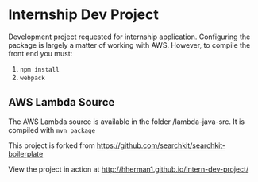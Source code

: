 # Internship Dev Project
Development project requested for internship application. Configuring the package is largely a matter of working with AWS. However, to compile the front end you must:

1. `npm install`
2. `webpack`

## AWS Lambda Source

The AWS Lambda source is available in the folder /lambda-java-src. It is compiled with `mvn package`

This project is forked from https://github.com/searchkit/searchkit-boilerplate 

View the project in action at http://hherman1.github.io/intern-dev-project/ 
